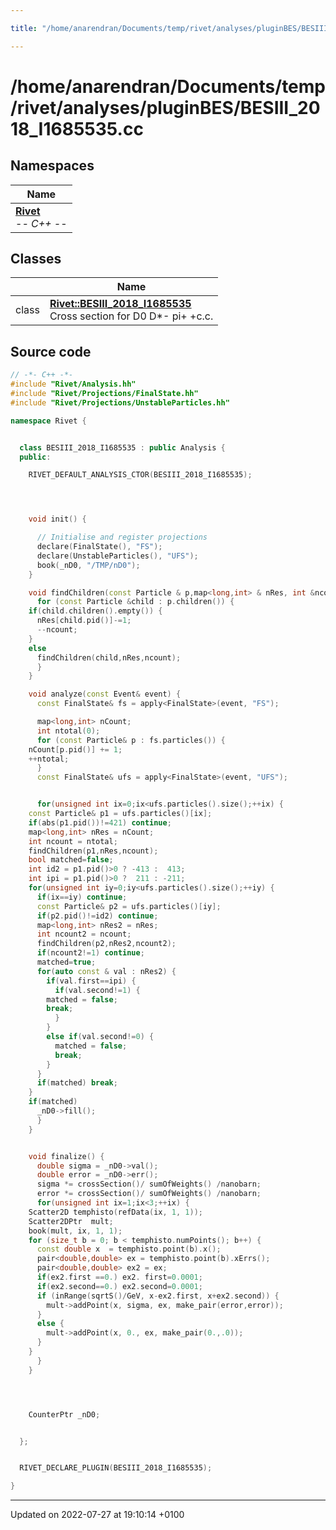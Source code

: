 ```yaml
---

title: "/home/anarendran/Documents/temp/rivet/analyses/pluginBES/BESIII_2018_I1685535.cc"

---
```


# /home/anarendran/Documents/temp/rivet/analyses/pluginBES/BESIII_2018_I1685535.cc



## Namespaces

| Name           |
| -------------- |
| **[Rivet](http://example.org/namespaces/namespacerivet/)** <br>-*- C++ -*-  |

## Classes

|                | Name           |
| -------------- | -------------- |
| class | **[Rivet::BESIII_2018_I1685535](http://example.org/classes/classrivet_1_1besiii__2018__i1685535/)** <br>Cross section for D0 D*- pi+ +c.c.  |




## Source code

```cpp
// -*- C++ -*-
#include "Rivet/Analysis.hh"
#include "Rivet/Projections/FinalState.hh"
#include "Rivet/Projections/UnstableParticles.hh"

namespace Rivet {


  class BESIII_2018_I1685535 : public Analysis {
  public:

    RIVET_DEFAULT_ANALYSIS_CTOR(BESIII_2018_I1685535);




    void init() {

      // Initialise and register projections
      declare(FinalState(), "FS");
      declare(UnstableParticles(), "UFS");
      book(_nD0, "/TMP/nD0");
    }

    void findChildren(const Particle & p,map<long,int> & nRes, int &ncount) {
      for (const Particle &child : p.children()) {
    if(child.children().empty()) {
      nRes[child.pid()]-=1;
      --ncount;
    }
    else
      findChildren(child,nRes,ncount);
      }
    }

    void analyze(const Event& event) {
      const FinalState& fs = apply<FinalState>(event, "FS");

      map<long,int> nCount;
      int ntotal(0);
      for (const Particle& p : fs.particles()) {
    nCount[p.pid()] += 1;
    ++ntotal;
      }
      const FinalState& ufs = apply<FinalState>(event, "UFS");


      for(unsigned int ix=0;ix<ufs.particles().size();++ix) {
    const Particle& p1 = ufs.particles()[ix];
    if(abs(p1.pid())!=421) continue;
    map<long,int> nRes = nCount;
    int ncount = ntotal;
    findChildren(p1,nRes,ncount);
    bool matched=false;
    int id2 = p1.pid()>0 ? -413 :  413;
    int ipi = p1.pid()>0 ?  211 : -211;
    for(unsigned int iy=0;iy<ufs.particles().size();++iy) {
      if(ix==iy) continue;
      const Particle& p2 = ufs.particles()[iy];
      if(p2.pid()!=id2) continue;
      map<long,int> nRes2 = nRes;
      int ncount2 = ncount;
      findChildren(p2,nRes2,ncount2);
      if(ncount2!=1) continue;
      matched=true;
      for(auto const & val : nRes2) {
        if(val.first==ipi) {
          if(val.second!=1) {
        matched = false;
        break;
          }
        }
        else if(val.second!=0) {
          matched = false;
          break;
        }
      }
      if(matched) break;
    }
    if(matched)
      _nD0->fill();
      }
    }


    void finalize() {
      double sigma = _nD0->val();
      double error = _nD0->err();
      sigma *= crossSection()/ sumOfWeights() /nanobarn;
      error *= crossSection()/ sumOfWeights() /nanobarn;
      for(unsigned int ix=1;ix<3;++ix) {
    Scatter2D temphisto(refData(ix, 1, 1));
    Scatter2DPtr  mult;
    book(mult, ix, 1, 1);
    for (size_t b = 0; b < temphisto.numPoints(); b++) {
      const double x  = temphisto.point(b).x();
      pair<double,double> ex = temphisto.point(b).xErrs();
      pair<double,double> ex2 = ex;
      if(ex2.first ==0.) ex2. first=0.0001;
      if(ex2.second==0.) ex2.second=0.0001;
      if (inRange(sqrtS()/GeV, x-ex2.first, x+ex2.second)) {
        mult->addPoint(x, sigma, ex, make_pair(error,error));
      }
      else {
        mult->addPoint(x, 0., ex, make_pair(0.,.0));
      }
    }
      }
    }




    CounterPtr _nD0;


  };


  RIVET_DECLARE_PLUGIN(BESIII_2018_I1685535);

}
```


-------------------------------

Updated on 2022-07-27 at 19:10:14 +0100
